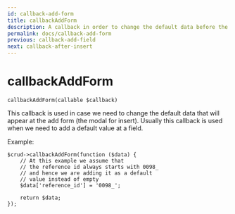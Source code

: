 ```yaml
---
id: callback-add-form
title: callbackAddForm
description: A callback in order to change the default data before the add form modal will display. 
permalink: docs/callback-add-form
previous: callback-add-field
next: callback-after-insert
---
```


# callbackAddForm

<pre><code class="language-php">callbackAddForm(callable $callback)</code></pre>
This callback is used in case we need to change the default data that will appear at the add form (the modal for insert). Usually this callback is used when we need to add a default value at a field.

Example:
<pre><code class="language-php">$crud->callbackAddForm(function ($data) {
    // At this example we assume that 
    // the reference id always starts with 0098_  
    // and hence we are adding it as a default  
    // value instead of empty
    $data['reference_id'] = '0098_';

    return $data;
});</code></pre>